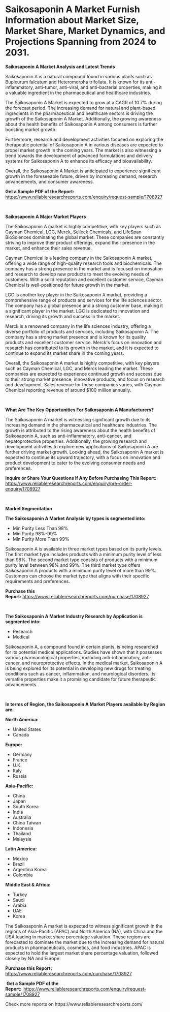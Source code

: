 <p><h1>Saikosaponin A Market Furnish Information about Market Size, Market Share, Market Dynamics, and Projections Spanning from 2024 to 2031.</h1></p><p><strong>Saikosaponin A Market Analysis and Latest Trends</strong></p>
<p><p>Saikosaponin A is a natural compound found in various plants such as Bupleurum falcatum and Heteromorpha trifoliata. It is known for its anti-inflammatory, anti-tumor, anti-viral, and anti-bacterial properties, making it a valuable ingredient in the pharmaceutical and healthcare industries.</p><p>The Saikosaponin A Market is expected to grow at a CAGR of 10.7% during the forecast period. The increasing demand for natural and plant-based ingredients in the pharmaceutical and healthcare sectors is driving the growth of the Saikosaponin A Market. Additionally, the growing awareness about the health benefits of Saikosaponin A among consumers is further boosting market growth.</p><p>Furthermore, research and development activities focused on exploring the therapeutic potential of Saikosaponin A in various diseases are expected to propel market growth in the coming years. The market is also witnessing a trend towards the development of advanced formulations and delivery systems for Saikosaponin A to enhance its efficacy and bioavailability.</p><p>Overall, the Saikosaponin A Market is anticipated to experience significant growth in the foreseeable future, driven by increasing demand, research advancements, and consumer awareness.</p></p>
<p><strong>Get a Sample PDF of the Report:&nbsp;</strong> <a href="https://www.reliableresearchreports.com/enquiry/request-sample/1708927">https://www.reliableresearchreports.com/enquiry/request-sample/1708927</a></p>
<p>&nbsp;</p>
<p><strong>Saikosaponin A Major Market Players</strong></p>
<p><p>The Saikosaponin A market is highly competitive, with key players such as Cayman Chemical, LGC, Merck, Selleck Chemicals, and LifeSpan BioSciences dominating the global market. These companies are constantly striving to improve their product offerings, expand their presence in the market, and enhance their sales revenue.</p><p>Cayman Chemical is a leading company in the Saikosaponin A market, offering a wide range of high-quality research tools and biochemicals. The company has a strong presence in the market and is focused on innovation and research to develop new products to meet the evolving needs of customers. With a solid reputation and excellent customer service, Cayman Chemical is well-positioned for future growth in the market.</p><p>LGC is another key player in the Saikosaponin A market, providing a comprehensive range of products and services for the life sciences sector. The company has a global presence and a strong customer base, making it a significant player in the market. LGC is dedicated to innovation and research, driving its growth and success in the market.</p><p>Merck is a renowned company in the life sciences industry, offering a diverse portfolio of products and services, including Saikosaponin A. The company has a strong market presence and is known for its quality products and excellent customer service. Merck's focus on innovation and research has contributed to its growth in the market, and it is expected to continue to expand its market share in the coming years.</p><p>Overall, the Saikosaponin A market is highly competitive, with key players such as Cayman Chemical, LGC, and Merck leading the market. These companies are expected to experience continued growth and success due to their strong market presence, innovative products, and focus on research and development. Sales revenue for these companies varies, with Cayman Chemical reporting revenue of around $100 million annually.</p></p>
<p>&nbsp;</p>
<p><strong>What Are The Key Opportunities For Saikosaponin A Manufacturers?</strong></p>
<p><p>The Saikosaponin A market is witnessing significant growth due to its increasing demand in the pharmaceutical and healthcare industries. The growth is attributed to the rising awareness about the health benefits of Saikosaponin A, such as anti-inflammatory, anti-cancer, and hepatoprotective properties. Additionally, the growing research and development activities to explore new applications of Saikosaponin A are further driving market growth. Looking ahead, the Saikosaponin A market is expected to continue its upward trajectory, with a focus on innovation and product development to cater to the evolving consumer needs and preferences.</p></p>
<p><strong>Inquire or Share Your Questions If Any Before Purchasing This Report:</strong> <a href="https://www.reliableresearchreports.com/enquiry/pre-order-enquiry/1708927">https://www.reliableresearchreports.com/enquiry/pre-order-enquiry/1708927</a></p>
<p>&nbsp;</p>
<p><strong>Market Segmentation</strong></p>
<p><strong>The Saikosaponin A Market Analysis by types is segmented into:</strong></p>
<p><ul><li>Min Purity Less Than 98%</li><li>Min Purity 98%-99%</li><li>Min Purity More Than 99%</li></ul></p>
<p><p>Saikosaponin A is available in three market types based on its purity levels. The first market type includes products with a minimum purity level of less than 98%. The second market type consists of products with a minimum purity level between 98% and 99%. The third market type offers Saikosaponin A products with a minimum purity level of more than 99%. Customers can choose the market type that aligns with their specific requirements and preferences.</p></p>
<p><strong>Purchase this Report:&nbsp;</strong><a href="https://www.reliableresearchreports.com/purchase/1708927">https://www.reliableresearchreports.com/purchase/1708927</a></p>
<p>&nbsp;</p>
<p><strong>The Saikosaponin A Market Industry Research by Application is segmented into:</strong></p>
<p><ul><li>Research</li><li>Medical</li></ul></p>
<p><p>Saikosaponin A, a compound found in certain plants, is being researched for its potential medical applications. Studies have shown that it possesses various pharmacological properties, including anti-inflammatory, anti-cancer, and neuroprotective effects. In the medical market, Saikosaponin A is being explored for its potential in developing new drugs for treating conditions such as cancer, inflammation, and neurological disorders. Its versatile properties make it a promising candidate for future therapeutic advancements.</p></p>
<p>&nbsp;</p>
<p><strong>In terms of Region, the Saikosaponin A Market Players available by Region are:</strong></p>
<p>
    <p> <strong> North America: </strong>
        <ul>
            <li>United States</li>
            <li>Canada</li>
        </ul>
        </p> 
    <p> <strong> Europe: </strong>
        <ul>
            <li>Germany</li>
            <li>France</li>
            <li>U.K.</li>
            <li>Italy</li>
            <li>Russia</li>
        </ul>
        </p> 
    <p> <strong> Asia-Pacific: </strong>
        <ul>
            <li>China</li>
            <li>Japan</li>
            <li>South Korea</li>
            <li>India</li>
            <li>Australia</li>
            <li>China Taiwan</li>
            <li>Indonesia</li>
            <li>Thailand</li>
            <li>Malaysia</li>
        </ul>
        </p> 
    <p> <strong> Latin America: </strong>
        <ul>
            <li>Mexico</li>
            <li>Brazil</li>
            <li>Argentina Korea</li>
            <li>Colombia</li>
        </ul>
        </p> 
    <p> <strong> Middle East & Africa: </strong>
        <ul>
            <li>Turkey</li>
            <li>Saudi</li>
            <li>Arabia</li>
            <li>UAE</li>
            <li>Korea</li>
        </ul>
    </p>
    </p>
<p><p>The Saikosaponin A market is expected to witness significant growth in the regions of Asia-Pacific (APAC) and North America (NA), with China and the USA leading in market share percentage valuation. These regions are forecasted to dominate the market due to the increasing demand for natural products in pharmaceuticals, cosmetics, and food industries. APAC is expected to hold the largest market share percentage valuation, followed closely by NA and Europe.</p></p>
<p><strong>Purchase this Report: </strong><a href="https://www.reliableresearchreports.com/purchase/1708927">https://www.reliableresearchreports.com/purchase/1708927</a></p>
<p>&nbsp;<strong>Get a Sample PDF of the Report:&nbsp;&nbsp;</strong><a href="https://www.reliableresearchreports.com/enquiry/request-sample/1708927">https://www.reliableresearchreports.com/enquiry/request-sample/1708927</a></p>
<p><strong></strong></p>
<p>Check more reports on https://www.reliableresearchreports.com/</p>